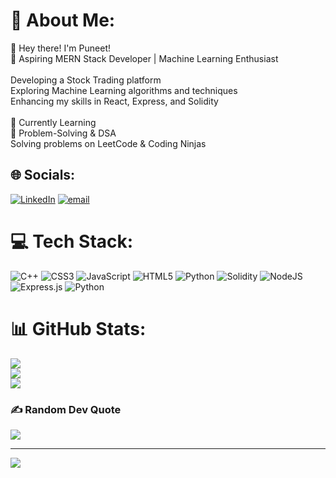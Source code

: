 # 💫 About Me:
👋 Hey there! I'm Puneet!<br>🚀 Aspiring MERN Stack Developer | Machine Learning Enthusiast<br><br>Developing a Stock Trading platform<br>Exploring Machine Learning algorithms and techniques<br>Enhancing my skills in React, Express, and Solidity<br><br>🌱 Currently Learning<br>🧠 Problem-Solving & DSA<br>Solving problems on LeetCode & Coding Ninjas


## 🌐 Socials:
[![LinkedIn](https://img.shields.io/badge/LinkedIn-%230077B5.svg?logo=linkedin&logoColor=white)](https://linkedin.com/in/puneet-upadhayay) [![email](https://img.shields.io/badge/Email-D14836?logo=gmail&logoColor=white)](mailto:puneetupx@gmail.com) 

# 💻 Tech Stack:
![C++](https://img.shields.io/badge/c++-%2300599C.svg?style=for-the-badge&logo=c%2B%2B&logoColor=white) ![CSS3](https://img.shields.io/badge/css3-%231572B6.svg?style=for-the-badge&logo=css3&logoColor=white) ![JavaScript](https://img.shields.io/badge/javascript-%23323330.svg?style=for-the-badge&logo=javascript&logoColor=%23F7DF1E) ![HTML5](https://img.shields.io/badge/html5-%23E34F26.svg?style=for-the-badge&logo=html5&logoColor=white) ![Python](https://img.shields.io/badge/python-3670A0?style=for-the-badge&logo=python&logoColor=ffdd54) ![Solidity](https://img.shields.io/badge/Solidity-%23363636.svg?style=for-the-badge&logo=solidity&logoColor=white) ![NodeJS](https://img.shields.io/badge/node.js-6DA55F?style=for-the-badge&logo=node.js&logoColor=white) ![Express.js](https://img.shields.io/badge/express.js-%23404d59.svg?style=for-the-badge&logo=express&logoColor=%2361DAFB) ![Python](https://img.shields.io/badge/python-3670A0?style=for-the-badge&logo=python&logoColor=ffdd54)
# 📊 GitHub Stats:
![](https://github-readme-stats.vercel.app/api?username=crucioxd&theme=dark&hide_border=false&include_all_commits=false&count_private=false)<br/>
![](https://nirzak-streak-stats.vercel.app/?user=crucioxd&theme=dark&hide_border=false)<br/>
![](https://github-readme-stats.vercel.app/api/top-langs/?username=crucioxd&theme=dark&hide_border=false&include_all_commits=false&count_private=false&layout=compact)

### ✍️ Random Dev Quote
![](https://quotes-github-readme.vercel.app/api?type=horizontal&theme=radical)

---
[![](https://visitcount.itsvg.in/api?id=crucioxd&icon=0&color=0)](https://visitcount.itsvg.in)

<!-- Proudly created with GPRM ( https://gprm.itsvg.in ) -->
